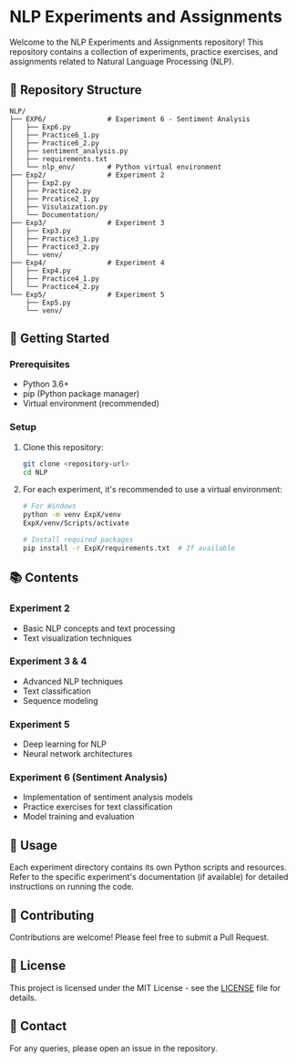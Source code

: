 # NLP Experiments and Assignments

Welcome to the NLP Experiments and Assignments repository! This repository contains a collection of experiments, practice exercises, and assignments related to Natural Language Processing (NLP).

## 📁 Repository Structure

```
NLP/
├── EXP6/               # Experiment 6 - Sentiment Analysis
│   ├── Exp6.py
│   ├── Practice6_1.py
│   ├── Practice6_2.py
│   ├── sentiment_analysis.py
│   ├── requirements.txt
│   └── nlp_env/        # Python virtual environment
├── Exp2/               # Experiment 2
│   ├── Exp2.py
│   ├── Practice2.py
│   ├── Prcatice2_1.py
│   ├── Visulaization.py
│   └── Documentation/
├── Exp3/               # Experiment 3
│   ├── Exp3.py
│   ├── Practice3_1.py
│   ├── Practice3_2.py
│   └── venv/
├── Exp4/               # Experiment 4
│   ├── Exp4.py
│   ├── Practice4_1.py
│   └── Practice4_2.py
└── Exp5/               # Experiment 5
    ├── Exp5.py
    └── venv/
```

## 🚀 Getting Started

### Prerequisites
- Python 3.6+
- pip (Python package manager)
- Virtual environment (recommended)

### Setup
1. Clone this repository:
   ```bash
   git clone <repository-url>
   cd NLP
   ```

2. For each experiment, it's recommended to use a virtual environment:
   ```bash
   # For Windows
   python -m venv ExpX/venv
   ExpX/venv/Scripts/activate
   
   # Install required packages
   pip install -r ExpX/requirements.txt  # If available
   ```

## 📚 Contents

### Experiment 2
- Basic NLP concepts and text processing
- Text visualization techniques

### Experiment 3 & 4
- Advanced NLP techniques
- Text classification
- Sequence modeling

### Experiment 5
- Deep learning for NLP
- Neural network architectures

### Experiment 6 (Sentiment Analysis)
- Implementation of sentiment analysis models
- Practice exercises for text classification
- Model training and evaluation

## 📝 Usage

Each experiment directory contains its own Python scripts and resources. Refer to the specific experiment's documentation (if available) for detailed instructions on running the code.

## 🤝 Contributing

Contributions are welcome! Please feel free to submit a Pull Request.

## 📄 License

This project is licensed under the MIT License - see the [LICENSE](LICENSE) file for details.

## 📧 Contact

For any queries, please open an issue in the repository.
